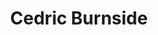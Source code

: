 ---
title: "Cedric Burnside"
summary: "Cedric O. Burnside is an American electric blues guitarist, drummer, singer and songwriter. He is the son of blues drummer Calvin Jackson and grandson of blues singer, songwriter, and guitarist R. L. Burnside.Amongst many others, Burnside has played drums, either live or on record, with R. L. Burnside, Jessie Mae Hemphill, John Hermann, Kenny Brown, Richard Johnston, Jimmy Buffett, T-Model Ford, Paul \"Wine\" Jones, Widespread Panic, Afrissippi, and the Jon Spencer Blues Explosion."
image: "cedric-burnside.jpg"
apple_music_artist_url: "https://music.apple.com/gb/artist/cedric-burnside/292160072"
wikipedia_url: "https://en.wikipedia.org/wiki/Cedric_Burnside"
---